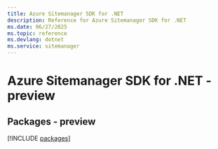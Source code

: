```yaml
---
title: Azure Sitemanager SDK for .NET
description: Reference for Azure Sitemanager SDK for .NET
ms.date: 06/27/2025
ms.topic: reference
ms.devlang: dotnet
ms.service: sitemanager
---
```

# Azure Sitemanager SDK for .NET - preview
## Packages - preview
[!INCLUDE [packages](sitemanager-index.md)]